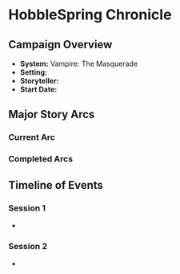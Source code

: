# HobbleSpring Chronicle

## Campaign Overview
- **System:** Vampire: The Masquerade
- **Setting:** 
- **Storyteller:** 
- **Start Date:** 

## Major Story Arcs

### Current Arc


### Completed Arcs


## Timeline of Events

### Session 1
- 

### Session 2
- 
